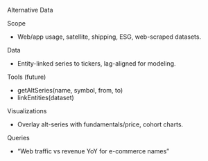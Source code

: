 Alternative Data

Scope
- Web/app usage, satellite, shipping, ESG, web-scraped datasets.

Data
- Entity-linked series to tickers, lag-aligned for modeling.

Tools (future)
- getAltSeries(name, symbol, from, to)
- linkEntities(dataset)

Visualizations
- Overlay alt-series with fundamentals/price, cohort charts.

Queries
- “Web traffic vs revenue YoY for e-commerce names”

